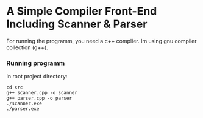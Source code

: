 # A Simple Compiler Front-End Including Scanner & Parser

For running the programm, you need a c++ complier. Im using gnu compiler collection (g++).

### Running programm

In root project directory:

```
cd src
g++ scanner.cpp -o scanner
g++ parser.cpp -o parser
./scanner.exe
./parser.exe
```
